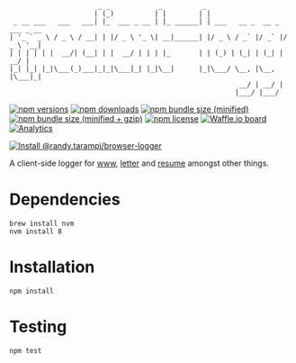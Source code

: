 ```
                      _ _            _          _                             
                     | (_)          | |        | |                            
 _ __ ___   ___   ___| |_  ___ _ __ | |_ ______| | ___   __ _  __ _  ___ _ __ 
| '_ ` _ \ / _ \ / __| | |/ _ \ '_ \| __|______| |/ _ \ / _` |/ _` |/ _ \ '__|
| | | | | |  __/| (__| | |  __/ | | | |_       | | (_) | (_| | (_| |  __/ |   
|_| |_| |_|\___(_)___|_|_|\___|_| |_|\__|      |_|\___/ \__, |\__, |\___|_|   
                                                         __/ | __/ |          
                                                        |___/ |___/           
```

[![npm versions](https://img.shields.io/npm/v/@randy.tarampi/browser-logger.svg?style=flat-square)](https://www.npmjs.com/package/@randy.tarampi/browser-logger) [![npm downloads](https://img.shields.io/npm/dt/@randy.tarampi/browser-logger.svg?style=flat-square)](https://www.npmjs.com/package/@randy.tarampi/browser-logger) [![npm bundle size (minified)](https://img.shields.io/bundlephobia/min/@randy.tarampi/browser-logger.svg?style=flat-square)](https://www.npmjs.com/package/@randy.tarampi/browser-logger) [![npm bundle size (minified + gzip)](https://img.shields.io/bundlephobia/minzip/@randy.tarampi/browser-logger.svg?style=flat-square)](https://www.npmjs.com/package/@randy.tarampi/browser-logger) [![npm license](https://img.shields.io/npm/l/@randy.tarampi/browser-logger.svg?registry_uri=https%3A%2F%2Fregistry.npmjs.com&style=flat-square)](https://www.npmjs.com/package/@randy.tarampi/browser-logger)  [![Waffle.io board](https://badge.waffle.io/randytarampi/randytarampi.github.io.svg?columns=all&style=flat-square)](https://waffle.io/randytarampi/randytarampi.github.io) [![Analytics](https://ga-beacon.appspot.com/UA-50921068-1/beacon/github/randytarampi/me/tree/master/packages/browser-logger?flat&useReferrer)](https://github.com/igrigorik/ga-beacon)

[![Install @randy.tarampi/browser-logger](https://nodeico.herokuapp.com/@randy.tarampi/browser-logger.svg)](https://www.npmjs.com/package/@randy.tarampi/browser-logger)

A client-side logger for [www](../www), [letter](../letter) and [resume](../resume) amongst other things.

# Dependencies

```
brew install nvm
nvm install 8
```

# Installation

```
npm install
```

# Testing

```
npm test
```
